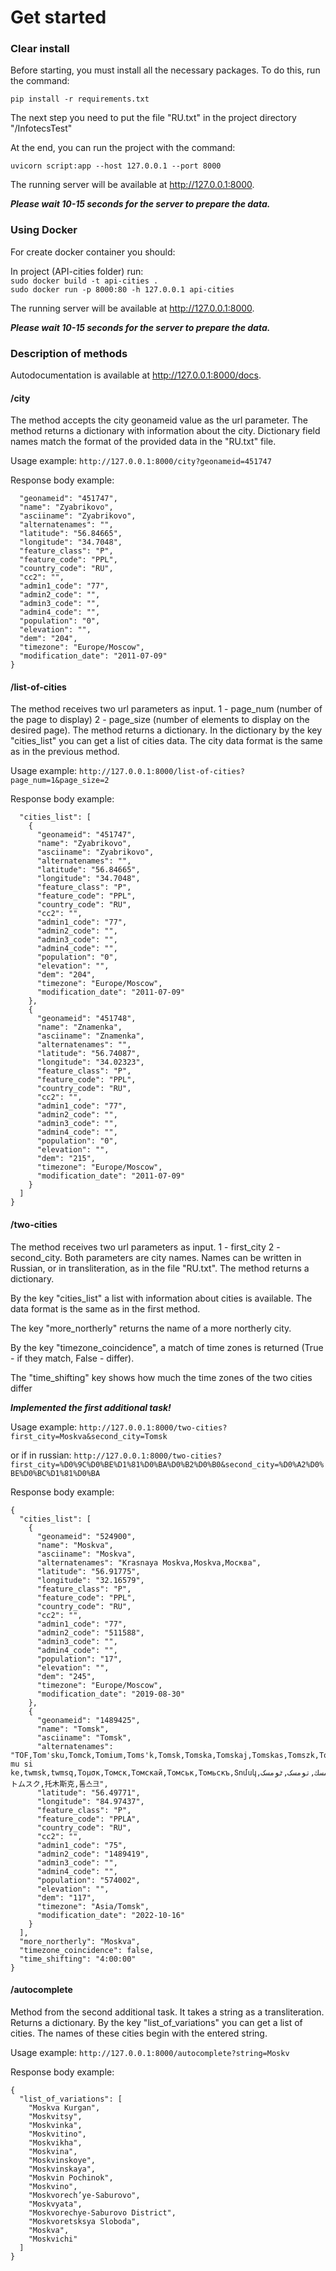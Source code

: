 # Get started
### Clear install 
Before starting, you must install all the necessary packages. To do this, run the command:

`pip install -r requirements.txt`

The next step you need to put the file "RU.txt" in the project directory "/InfotecsTest"

At the end, you can run the project with the command:

`uvicorn script:app --host 127.0.0.1 --port 8000`

The running server will be available at http://127.0.0.1:8000.  

***Please wait 10-15 seconds for the server to prepare the data.***

### Using Docker

For create docker container you should:   

In project (API-cities folder) run:  
`sudo docker build -t api-cities .`  
`sudo docker run -p 8000:80 -h 127.0.0.1 api-cities`

The running server will be available at http://127.0.0.1:8000.  

***Please wait 10-15 seconds for the server to prepare the data.***


### Description of methods

Autodocumentation is available at http://127.0.0.1:8000/docs.

#### /city
The method accepts the city geonameid value as the url parameter. The method returns a dictionary with information about
the city. Dictionary field names match the format of the provided data in the "RU.txt" file.

Usage example: `http://127.0.0.1:8000/city?geonameid=451747`

Response body example: 

```{
  "geonameid": "451747",
  "name": "Zyabrikovo",
  "asciiname": "Zyabrikovo",
  "alternatenames": "",
  "latitude": "56.84665",
  "longitude": "34.7048",
  "feature_class": "P",
  "feature_code": "PPL",
  "country_code": "RU",
  "cc2": "",
  "admin1_code": "77",
  "admin2_code": "",
  "admin3_code": "",
  "admin4_code": "",
  "population": "0",
  "elevation": "",
  "dem": "204",
  "timezone": "Europe/Moscow",
  "modification_date": "2011-07-09"
}
```

#### /list-of-cities

The method receives two url parameters as input. 1 - page_num (number of the page to display) 2 - page_size (number of 
elements to display on the desired page). The method returns a dictionary. In the dictionary by the key "cities_list" 
you can get a list of cities data. The city data format is the same as in the previous method.

Usage example: `http://127.0.0.1:8000/list-of-cities?page_num=1&page_size=2`

Response body example:

```{
  "cities_list": [
    {
      "geonameid": "451747",
      "name": "Zyabrikovo",
      "asciiname": "Zyabrikovo",
      "alternatenames": "",
      "latitude": "56.84665",
      "longitude": "34.7048",
      "feature_class": "P",
      "feature_code": "PPL",
      "country_code": "RU",
      "cc2": "",
      "admin1_code": "77",
      "admin2_code": "",
      "admin3_code": "",
      "admin4_code": "",
      "population": "0",
      "elevation": "",
      "dem": "204",
      "timezone": "Europe/Moscow",
      "modification_date": "2011-07-09"
    },
    {
      "geonameid": "451748",
      "name": "Znamenka",
      "asciiname": "Znamenka",
      "alternatenames": "",
      "latitude": "56.74087",
      "longitude": "34.02323",
      "feature_class": "P",
      "feature_code": "PPL",
      "country_code": "RU",
      "cc2": "",
      "admin1_code": "77",
      "admin2_code": "",
      "admin3_code": "",
      "admin4_code": "",
      "population": "0",
      "elevation": "",
      "dem": "215",
      "timezone": "Europe/Moscow",
      "modification_date": "2011-07-09"
    }
  ]
}
```

#### /two-cities

The method receives two url parameters as input. 1 - first_city 2 - second_city. Both parameters are city names. Names
can be written in Russian, or in transliteration, as in the file "RU.txt". The method returns a dictionary. 

By the key "cities_list" a list with information about cities is available. The data format is the same as in the first method.

The key "more_northerly" returns the name of a more northerly city.

By the key "timezone_coincidence", a match of time zones is returned (True - if they match, False - differ).

The "time_shifting" key shows how much the time zones of the two cities differ 

***_Implemented the first additional task!_***

Usage example: `http://127.0.0.1:8000/two-cities?first_city=Moskva&second_city=Tomsk`

or if in russian: `http://127.0.0.1:8000/two-cities?first_city=%D0%9C%D0%BE%D1%81%D0%BA%D0%B2%D0%B0&second_city=%D0%A2%D0%BE%D0%BC%D1%81%D0%BA`

Response body example:

```
{
  "cities_list": [
    {
      "geonameid": "524900",
      "name": "Moskva",
      "asciiname": "Moskva",
      "alternatenames": "Krasnaya Moskva,Moskva,Москва",
      "latitude": "56.91775",
      "longitude": "32.16579",
      "feature_class": "P",
      "feature_code": "PPL",
      "country_code": "RU",
      "cc2": "",
      "admin1_code": "77",
      "admin2_code": "511588",
      "admin3_code": "",
      "admin4_code": "",
      "population": "17",
      "elevation": "",
      "dem": "245",
      "timezone": "Europe/Moscow",
      "modification_date": "2019-08-30"
    },
    {
      "geonameid": "1489425",
      "name": "Tomsk",
      "asciiname": "Tomsk",
      "alternatenames": "TOF,Tom'sku,Tomck,Tomium,Toms'k,Tomsk,Tomska,Tomskaj,Tomskas,Tomszk,Tomçk,tomseukeu,tomska,tomusuku,tuo mu si ke,twmsk,twmsq,Τομσκ,Томск,Томскай,Томськ,Томьскъ,Տոմսկ,טומסק,تومسك,تومسک,ٹومسک,तोम्स्क,トムスク,托木斯克,톰스크",
      "latitude": "56.49771",
      "longitude": "84.97437",
      "feature_class": "P",
      "feature_code": "PPLA",
      "country_code": "RU",
      "cc2": "",
      "admin1_code": "75",
      "admin2_code": "1489419",
      "admin3_code": "",
      "admin4_code": "",
      "population": "574002",
      "elevation": "",
      "dem": "117",
      "timezone": "Asia/Tomsk",
      "modification_date": "2022-10-16"
    }
  ],
  "more_northerly": "Moskva",
  "timezone_coincidence": false,
  "time_shifting": "4:00:00"
}
```

#### /autocomplete

Method from the second additional task.
It takes a string as a transliteration. Returns a dictionary. By the key "list_of_variations" you can get a list of cities. 
The names of these cities begin with the entered string.

Usage example: `http://127.0.0.1:8000/autocomplete?string=Moskv`


Response body example: 
```
{
  "list_of_variations": [
    "Moskva Kurgan",
    "Moskvitsy",
    "Moskvinka",
    "Moskvitino",
    "Moskvikha",
    "Moskvina",
    "Moskvinskoye",
    "Moskvinskaya",
    "Moskvin Pochinok",
    "Moskvino",
    "Moskvorech’ye-Saburovo",
    "Moskvyata",
    "Moskvorechye-Saburovo District",
    "Moskvoretsksya Sloboda",
    "Moskva",
    "Moskvichi"
  ]
}
```
